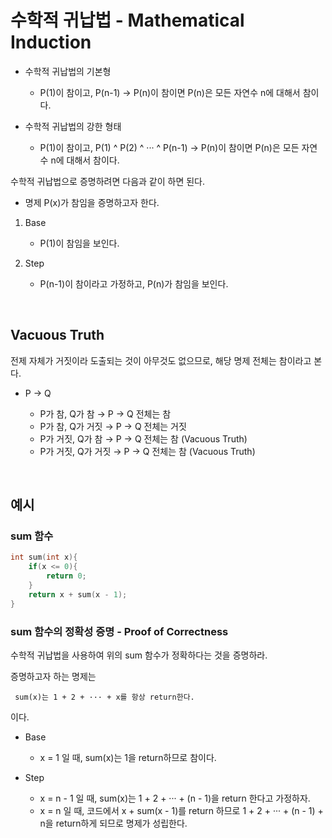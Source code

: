 # 수학적 귀납법 - Mathematical Induction

- 수학적 귀납법의 기본형

  - P(1)이 참이고, P(n-1) → P(n)이 참이면 P(n)은 모든 자연수 n에 대해서 참이다.

- 수학적 귀납법의 강한 형태
  - P(1)이 참이고, P(1) ^ P(2) ^ ··· ^ P(n-1) → P(n)이 참이면 P(n)은 모든 자연수 n에 대해서 참이다.

수학적 귀납법으로 증명하려면 다음과 같이 하면 된다.

- 명제 P(x)가 참임을 증명하고자 한다.

1. Base

   - P(1)이 참임을 보인다.

2. Step
   - P(n-1)이 참이라고 가정하고, P(n)가 참임을 보인다.

<br>

## Vacuous Truth

전제 자체가 거짓이라 도출되는 것이 아무것도 없으므로, 해당 명제 전체는 참이라고 본다.

- P → Q

  - P가 참, Q가 참 → P → Q 전체는 참
  - P가 참, Q가 거짓 → P → Q 전체는 거짓
  - P가 거짓, Q가 참 → P → Q 전체는 참 (Vacuous Truth)
  - P가 거짓, Q가 거짓 → P → Q 전체는 참 (Vacuous Truth)

<br>

## 예시

### sum 함수

```C++
int sum(int x){
    if(x <= 0){
        return 0;
    }
    return x + sum(x - 1);
}
```

### sum 함수의 정확성 증명 - Proof of Correctness

수학적 귀납법을 사용하여 위의 sum 함수가 정확하다는 것을 증명하라.

증명하고자 하는 명제는

```
 sum(x)는 1 + 2 + ··· + x를 항상 return한다.
```

이다.

- Base

  - x = 1 일 때, sum(x)는 1을 return하므로 참이다.

- Step
  - x = n - 1 일 때, sum(x)는 1 + 2 + ··· + (n - 1)을 return 한다고 가정하자.
  - x = n 일 때, 코드에서 x + sum(x - 1)를 return 하므로 1 + 2 + ··· + (n - 1) + n을 return하게 되므로 명제가 성립한다.
